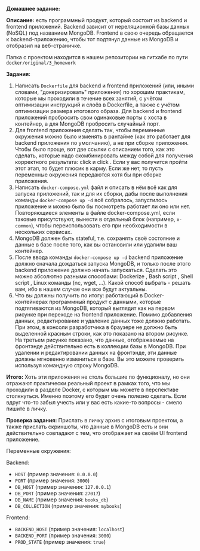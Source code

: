 **Домашнее задание:**

**Описание:** есть программный продукт, который состоит из backend и frontend приложений. Backend зависит от нереляционной базы данных (NoSQL) под названием MongoDB. Frontend в свою очередь обращается к backend-приложению, чтобы тот подтянул данные из MongoDB и отобразил на веб-страничке.

Папка с проектом находится в нашем репозитории на гитхабе по пути `docker/original/3_homework`

**Задания:**
1. Написать `Dockerfile` для backend и frontend приложений (или, иными словами, "докеризировать" приложения) по хорошим практикам, которые мы проходили в течение всех занятий, с учётом оптимизации инструкций и слоёв в Dockerfile, а также с учётом оптимизации размера итогового образа. Для backend и frontend приложений пробросить свои одинаковые порты с хоста в контейнер, а для MongoDB пробросить случайный порт.
2. Для frontend приложения сделать так, чтобы переменные окружения можно было изменять в рантайме (как это работает для backend приложения по умолчанию), а не при сборке приложения. Чтобы было проще, вот две ссылки с описанием того, как это сделать, которые надо скомбинировать между собой для получения корректного результата: click и click . Если у вас получится пройти этот этап, то будет плюсик в карму. Если же нет, то пусть переменные окружения передаются хотя бы при сборке приложения.
3. Написать `docker-compose.yml` файл и описать в нём всё как для запуска приложений, так и для их сборки, дабы после выполнения команды `docker-compose up -d` всё собралось, запустилось приложение и можно было бы посмотреть работает ли оно или нет. Повторяющиеся элементы в файле docker-compose.yml, если таковые присутствуют, вынести в отдельный блок (например, `x-common`), чтобы переиспользовать его при необходимости в нескольких сервисах.
4. MongoDB должен быть stateful, т.е. сохранять своё состояние и данные в базе после того, как вы остановили или удалили ваш контейнер.
5. После ввода команды `docker-compose up -d` backend приложение должно сначала дождаться запуска MongoDB, и только после этого backend приложение должно начать запускаться. Сделать это можно абсолютно разными способами: Dockerize , Bash script , Shell script , Linux команды (nc, wget, ...). Какой способ выбрать - решать вам, ибо в нашем случае они все будут актуальны.
6. Что вы должны получить по итогу: работающий в Docker-контейнерах программный продукт с данными, которые подтягиваются из MongoDB, который выглядит как на первом рисунке при переходе на frontend приложение. Помимо добавления данных, редактирование и удаление данных тоже должно работать. При этом, в консоли разработчика в браузере не должно быть выделенной красным строки, как это показано на втором рисунке. На третьем рисунке показано, что данные, отображаемые на фронтэнде действительно есть в коллекции базы в MongoDB. При удалении и редактировании данных на фронтэнде, эти данные должны мгновенно измениться в базе. Вы это можете проверить используя командную строку MongoDB.

**Итого:**
Хоть эти приложения не столь большие по функционалу, но они отражают практически реальный проект в рамках того, что мы проходили в разделе Docker, с которым мы можете в перспективе столкнуться. Именно поэтому его будет очень полезно сделать.
Если вдруг что-то забыл учесть или у вас есть какие-то вопросы - смело пишите в личку.

**Проверка задания:**
Прислать в личку архив с итоговым проектом, а также прислать скриншоты, что данные в MongoDB есть и они действительно совпадают с тем, что отображает на своём UI frontend приложение.

Переменные окружения:

Backend:
- `HOST` (пример значения: `0.0.0.0`)
- `PORT` (пример значения: `3000`)
- `DB_HOST` (пример значения: `127.0.0.1`)
- `DB_PORT` (пример значения: `27017`)
- `DB_NAME` (пример значения: `books_db`)
- `DB_COLLECTION` (пример значения: `mybooks`)

Frontend:
- `BACKEND_HOST` (пример значения: `localhost`)
- `BACKEND_PORT` (пример значения: `3000`)
- `PROD_STATE` (пример значения: `true`)
